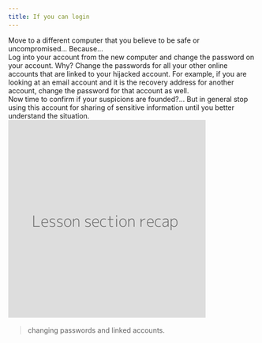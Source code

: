 ```yaml
---
title: If you can login
---
```

Move to a different computer that you believe to be safe or uncompromised... Because...
<br>
Log into your account from the new computer and change the password on your account. Why? Change the passwords for all your other online accounts that are linked to your hijacked account. For example, if you are looking at an email account and it is the recovery address for another account, change the password for that account as well.
<br>
Now time to confirm if your suspicions are founded?... But in general stop using this account for sharing of sensitive information until you better understand the situation.
![](recap.png)
> changing passwords and linked accounts.
